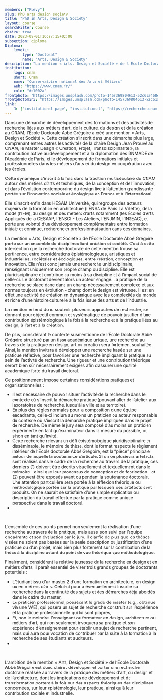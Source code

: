 ```yaml
---
members: ["PLevy"]
slug: PhD_arts_design_society
title: "PhD in Arts, Design & Society"
layout: course
searchFilter: Course
chaire: true
date: 2023-09-01T16:27:15+02:00
subsection: diploma
Diploma:
    level1:
        type: "Doctorat"
        name: "Arts, Design & Society"
description: "La mention « Arts, Design et Société » de l’École Doctorale Abbé Grégoire (ED 546) porte sur un ensemble de disciplines liant création et société. C’est à cette intersection que la recherche doctorale de cette mention trouve sa pertinence, entre considérations épistémologiques, artistiques et industrielles, sociétales et écologiques, entre création, conception et innovation."
institution:
    logo: cnam
    short: Cnam
    name: "Conservatoire national des Arts et Métiers"
    web: "https://www.cnam.fr/"
    colo: "#c1002a"
frontphoto: "https://images.unsplash.com/photo-1457369804613-52c61a468e7d?q=80&w=5070&auto=format&fit=crop&ixlib=rb-4.0.3&ixid=M3wxMjA3fDB8MHxwaG90by1wYWdlfHx8fGVufDB8fHx8fA%3D%3D"
frontphotomini: "https://images.unsplash.com/photo-1457369804613-52c61a468e7d?q=70&w=500&auto=format&fit=crop&ixlib=rb-4.0.3&ixid=M3wxMjA3fDB8MHxwaG90by1wYWdlfHx8fGVufDB8fHx8fA%3D%3D"
link:
    1: ["institutional page", "institutional", "https://recherche.cnam.fr/ecole-doctorale-abbe-gregoire/ecole-doctorale-abbe-gregoire-ed-546--470086.kjsp"]
---
```


Dans une démarche de développement des formations et des activités de recherche liées aux métiers d’art, de la culture, du design et de la création au CNAM, l’École Doctorale Abbé Grégoire a créé une mention « Arts, Design et Société ». Cette création s’inscrit dans une démarche plus large, comprenant entres autres les activités de la chaire Design Jean Prouvé au CNAM, le Master Design « Création, Projet, Transdisciplinarité », la contribution active au développement et à la diplomation des DNMADE de l’Académie de Paris, et le développement de formations initiales et professionnelles dans les métiers d’arts et du design en coopération avec les écoles.

Cette dynamique s’inscrit à la fois dans la tradition multiséculaire du CNAM autour des métiers d’arts et techniques, de la conception et de l’innovation, et dans l’évolution contemporaine du design liée à l’attention grandissante portée sur l’innovation sociale et écologique en France et à l’international.

Elle s’inscrit enfin dans HESAM Université, qui regroupe des acteurs majeurs de la formation en architecture (l’ENSA de Paris La Villette), de la mode (l’IFM), du design et des métiers d’arts notamment (les Écoles d’Arts Appliqués de la CESAAP, l'ENSCI - Les Ateliers, l’ENJMIN, l’INSEAC), et porte une volonté d’un développement complémentaire entre formation initiale et continue, recherche et professionnalisation dans ces domaines.

La mention « Arts, Design et Société » de l’École Doctorale Abbé Grégoire porte sur un ensemble de disciplines liant création et société. C’est à cette intersection que la recherche doctorale de cette mention trouve sa pertinence, entre considérations épistémologiques, artistiques et industrielles, sociétales et écologiques, entre création, conception et innovation. Elle n’est donc jamais une recherche unidisciplinaire, renseignant uniquement son propre champ ou discipline. Elle est pluridisciplinaire et contribue au moins à sa discipline et à l’impact social de celle-ci. Le doctorant devient alors un acteur engagé. La pratique de la recherche se place donc dans un champ nécessairement complexe et aux normes toujours en évolution – champ dont le design est virtuose. Il est en effet une activité de création en dynamique avec les complexités du monde et riche d’une histoire culturelle à la fois issue des arts et de l’industrie.

La mention entend donc soutenir plusieurs approches de recherche, se donnant pour objectif commun et systématique de pouvoir justifier d’une contribution épistémologique à la fois à la recherche et à la pratique liées au design, à l’art et à la création. 

De plus, considérant le contexte susmentionné de l’École Doctorale Abbé Grégoire structuré par un tissu académique unique, une recherche au travers de la pratique en design, art ou création sera fortement souhaitée. Ainsi, la mention invitera à développer une recherche basée sur une pratique réflexive, pour favoriser une recherche impliquant la pratique au sein de l’activité de recherche. Une rigueur et une contribution théorique seront bien sûr nécessairement exigées afin d’assurer une qualité académique forte du travail doctoral.

Ce positionnement impose certaines considérations pratiques et organisationnelles :
- Il est nécessaire de pouvoir situer l’activité de la recherche dans le contexte où s’inscrit la démarche pratique (pouvant aller de l’atelier, aux laboratoires de recherche, jusqu’à la ville et au territoire).
- En plus des règles normales pour la composition d’une équipe encadrante, celle-ci inclura au moins un praticien ou acteur responsable du contexte où s’inscrit la démarche pratique impliquée dans le projet de recherche. De même le jury sera composé d’au moins un praticien expérimenté en tant qu’examinateur dans la mesure du possible, ou sinon en tant qu’invité.
- Cette recherche relevant un défi épistémologique pluridisciplinaire et disséminable, le mémoire de thèse, dont le format respecte le règlement intérieur de l’École doctorale Abbé Grégoire, est la “pièce” principale autour de laquelle la soutenance s’articule. Si un ou plusieurs artefacts sont réalisés dans le cadre de la recherche au travers de la pratique, ces derniers (1) doivent être décrits visuellement et textuellement dans le mémoire – ainsi que leur processus de conception et de fabrication – et (2) peuvent être exposés avant ou pendant la soutenance doctorale. Une attention particulière sera portée à la réflexion théorique ou méthodologique portée sur la pratique par lesquels ces artefacts sont produits. On ne saurait se satisfaire d’une simple explication ou description du travail effectué par la pratique comme unique perspective dans le travail doctoral.
- 

&nbsp;

L’ensemble de ces points permet non seulement la réalisation d’une recherche au travers de la pratique, mais aussi son suivi par l’équipe encadrante et son évaluation par le jury. Il clarifie de plus que les thèses visées ne soient pas basées sur la seule description ou justification d’une pratique ou d’un projet, mais bien plus fortement sur la contribution de la thèse à la discipline autant du point de vue théorique que méthodologique.

Finalement, considérant la relative jeunesse de la recherche en design et en métiers d’arts, il paraît essentiel de viser trois grands groupes de doctorants potentiels :
- L’étudiant issu d’un master 2 d’une formation en architecture, en design ou en métiers d’arts. Celui-ci pourra éventuellement inscrire sa recherche dans la continuité des sujets et des démarches déjà abordés dans le cadre du master,
- Le praticien professionnel, possédant le grade de master (e.g., obtenue via une VAE), qui posera un sujet de recherche construit sur l’expérience et la pratique professionnelle qui lui sont propres,
- Et, non le moindre, l’enseignant ou formateur en design, architecture ou métiers d’art, qui non seulement invoquera sa pratique et son expérience d’enseignement pour établir un sujet de recherche pertinent, mais qui aura pour vocation de contribuer par la suite à la formation à la recherche de ses étudiants et auditeurs.
-

&nbsp;

L’ambition de la mention « Arts, Design et Société » de l’École Doctorale Abbé Grégoire est donc claire : développer et porter une recherche doctorale réalisée au travers de la pratique des métiers d’art, du design et de l’architecture, dont les implications de développement et de transformation portent à la fois sur des aspects théoriques des disciplines concernées, sur leur épistémologie, leur pratique, ainsi qu’à leur contribution sociale et industrielle. 
